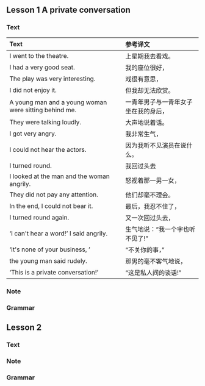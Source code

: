 ## Lesson 1 A private conversation

### Text
|Text|参考译文|
|:----|:-----|
|I went to the theatre.|上星期我去看戏。
|I had a very good seat.|我的座位很好，
|The play was very interesting.|戏很有意思，
|I did not enjoy it.|但我却无法欣赏。
|A young man and a young woman were sitting behind me.|一青年男子与一青年女子坐在我的身后，
|They were talking loudly.|大声地说着话。
|I got very angry.|我非常生气，
|I could not hear the actors.|因为我听不见演员在说什么。
|I turned round.|我回过头去
|I looked at the man and the woman angrily.|怒视着那一男一女，
|They did not pay any attention.|他们却毫不理会。
|In the end, I could not bear it.|最后，我忍不住了，
|I turned round again.|又一次回过头去，
|‘I can't hear a word!’ I said angrily.|生气地说：“我一个字也听不见了!”
|‘It's none of your business, ’|“不关你的事，”
|the young man said rudely.|那男的毫不客气地说，
|‘This is a private conversation!’|“这是私人间的谈话!”


### Note



### Grammar



## Lesson 2 

### Text





### Note



### Grammar

